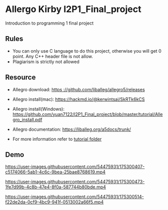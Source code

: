 # Allergo Kirby I2P1_Final_project
Introduction to programming 1 final project
## Rules
- You can only use C language to do this project, otherwise you will get 0 point.
  Any C++ header file is not allow.
- Plagiarism is strictly not allowed

## Resource

- Allegro download: [https ://github.com/liballeg/allegro5/releases](https://github.com/liballeg/allegro5/releases)

- Allegro install(mac): https://hackmd.io/@kerwintsai/SkRTk6kCS
- Allegro install(Windows):  https://github.com/yuan7122/I2P1_Final_project/blob/master/tutorial/Allegro_install.pdf
- Allegro documentation: https://liballeg.org/a5docs/trunk/
- For more information refer to [tutorial folder](https://github.com/yuan7122/I2P1_Final_project/tree/master/tutorial)

## Demo

https://user-images.githubusercontent.com/54475931/175300407-c5174066-5ab1-4c6c-9bea-25bae8768619.mp4

https://user-images.githubusercontent.com/54475931/175300473-1fe7d99b-4c8b-47e4-8f0a-587744b80bde.mp4

https://user-images.githubusercontent.com/54475931/175300514-f22de2da-0cf9-4bc9-941f-0513002a66f5.mp4
